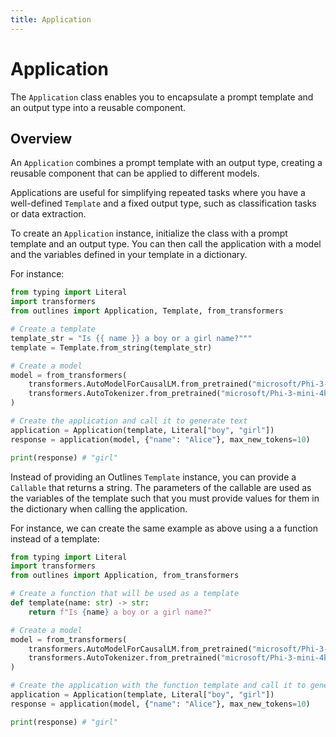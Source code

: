 ```yaml
---
title: Application
---
```


# Application

The `Application` class enables you to encapsulate a prompt template and an output type into a reusable component.

## Overview

An `Application` combines a prompt template with an output type, creating a reusable component that can be applied to different models.

Applications are useful for simplifying repeated tasks where you have a well-defined `Template` and a fixed output type, such as classification tasks or data extraction.

To create an `Application` instance, initialize the class with a prompt template and an output type. You can then call the application with a model and the variables defined in your template in a dictionary.

For instance:

```python
from typing import Literal
import transformers
from outlines import Application, Template, from_transformers

# Create a template
template_str = "Is {{ name }} a boy or a girl name?"""
template = Template.from_string(template_str)

# Create a model
model = from_transformers(
    transformers.AutoModelForCausalLM.from_pretrained("microsoft/Phi-3-mini-4k-instruct"),
    transformers.AutoTokenizer.from_pretrained("microsoft/Phi-3-mini-4k-instruct")
)

# Create the application and call it to generate text
application = Application(template, Literal["boy", "girl"])
response = application(model, {"name": "Alice"}, max_new_tokens=10)

print(response) # "girl"
```

Instead of providing an Outlines `Template` instance, you can provide a `Callable` that returns a string. The parameters of the callable are used as the variables of the template such that you must provide values for them in the dictionary when calling the application.

For instance, we can create the same example as above using a a function instead of a template:

```python
from typing import Literal
import transformers
from outlines import Application, from_transformers

# Create a function that will be used as a template
def template(name: str) -> str:
    return f"Is {name} a boy or a girl name?"

# Create a model
model = from_transformers(
    transformers.AutoModelForCausalLM.from_pretrained("microsoft/Phi-3-mini-4k-instruct"),
    transformers.AutoTokenizer.from_pretrained("microsoft/Phi-3-mini-4k-instruct")
)

# Create the application with the function template and call it to generate text
application = Application(template, Literal["boy", "girl"])
response = application(model, {"name": "Alice"}, max_new_tokens=10)

print(response) # "girl"
```

